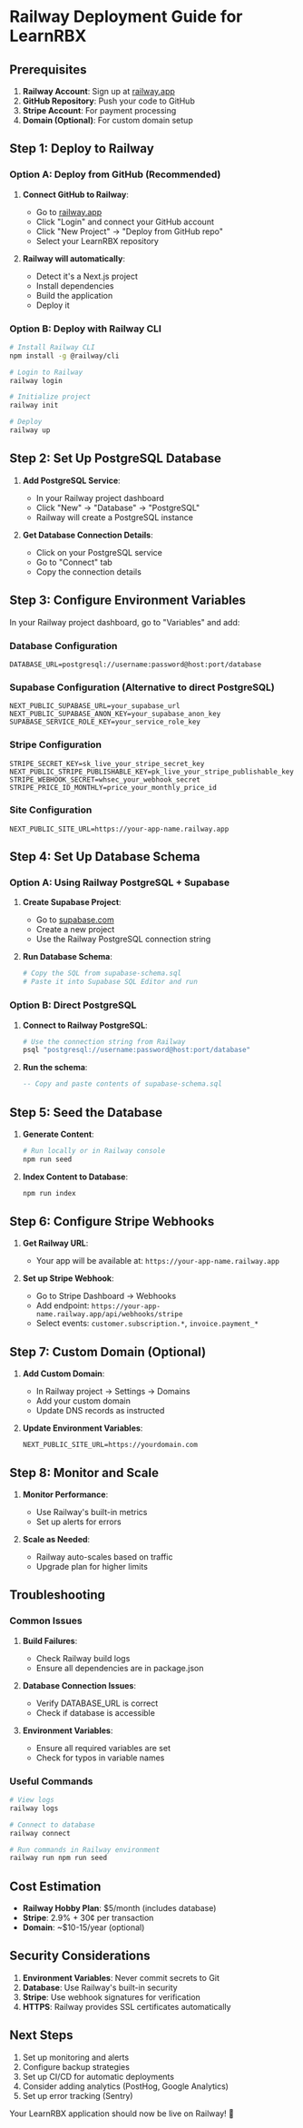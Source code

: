 # Railway Deployment Guide for LearnRBX

## Prerequisites

1. **Railway Account**: Sign up at [railway.app](https://railway.app)
2. **GitHub Repository**: Push your code to GitHub
3. **Stripe Account**: For payment processing
4. **Domain (Optional)**: For custom domain setup

## Step 1: Deploy to Railway

### Option A: Deploy from GitHub (Recommended)

1. **Connect GitHub to Railway**:
   - Go to [railway.app](https://railway.app)
   - Click "Login" and connect your GitHub account
   - Click "New Project" → "Deploy from GitHub repo"
   - Select your LearnRBX repository

2. **Railway will automatically**:
   - Detect it's a Next.js project
   - Install dependencies
   - Build the application
   - Deploy it

### Option B: Deploy with Railway CLI

```bash
# Install Railway CLI
npm install -g @railway/cli

# Login to Railway
railway login

# Initialize project
railway init

# Deploy
railway up
```

## Step 2: Set Up PostgreSQL Database

1. **Add PostgreSQL Service**:
   - In your Railway project dashboard
   - Click "New" → "Database" → "PostgreSQL"
   - Railway will create a PostgreSQL instance

2. **Get Database Connection Details**:
   - Click on your PostgreSQL service
   - Go to "Connect" tab
   - Copy the connection details

## Step 3: Configure Environment Variables

In your Railway project dashboard, go to "Variables" and add:

### Database Configuration
```env
DATABASE_URL=postgresql://username:password@host:port/database
```

### Supabase Configuration (Alternative to direct PostgreSQL)
```env
NEXT_PUBLIC_SUPABASE_URL=your_supabase_url
NEXT_PUBLIC_SUPABASE_ANON_KEY=your_supabase_anon_key
SUPABASE_SERVICE_ROLE_KEY=your_service_role_key
```

### Stripe Configuration
```env
STRIPE_SECRET_KEY=sk_live_your_stripe_secret_key
NEXT_PUBLIC_STRIPE_PUBLISHABLE_KEY=pk_live_your_stripe_publishable_key
STRIPE_WEBHOOK_SECRET=whsec_your_webhook_secret
STRIPE_PRICE_ID_MONTHLY=price_your_monthly_price_id
```

### Site Configuration
```env
NEXT_PUBLIC_SITE_URL=https://your-app-name.railway.app
```

## Step 4: Set Up Database Schema

### Option A: Using Railway PostgreSQL + Supabase

1. **Create Supabase Project**:
   - Go to [supabase.com](https://supabase.com)
   - Create a new project
   - Use the Railway PostgreSQL connection string

2. **Run Database Schema**:
   ```bash
   # Copy the SQL from supabase-schema.sql
   # Paste it into Supabase SQL Editor and run
   ```

### Option B: Direct PostgreSQL

1. **Connect to Railway PostgreSQL**:
   ```bash
   # Use the connection string from Railway
   psql "postgresql://username:password@host:port/database"
   ```

2. **Run the schema**:
   ```sql
   -- Copy and paste contents of supabase-schema.sql
   ```

## Step 5: Seed the Database

1. **Generate Content**:
   ```bash
   # Run locally or in Railway console
   npm run seed
   ```

2. **Index Content to Database**:
   ```bash
   npm run index
   ```

## Step 6: Configure Stripe Webhooks

1. **Get Railway URL**:
   - Your app will be available at: `https://your-app-name.railway.app`

2. **Set up Stripe Webhook**:
   - Go to Stripe Dashboard → Webhooks
   - Add endpoint: `https://your-app-name.railway.app/api/webhooks/stripe`
   - Select events: `customer.subscription.*`, `invoice.payment_*`

## Step 7: Custom Domain (Optional)

1. **Add Custom Domain**:
   - In Railway project → Settings → Domains
   - Add your custom domain
   - Update DNS records as instructed

2. **Update Environment Variables**:
   ```env
   NEXT_PUBLIC_SITE_URL=https://yourdomain.com
   ```

## Step 8: Monitor and Scale

1. **Monitor Performance**:
   - Use Railway's built-in metrics
   - Set up alerts for errors

2. **Scale as Needed**:
   - Railway auto-scales based on traffic
   - Upgrade plan for higher limits

## Troubleshooting

### Common Issues

1. **Build Failures**:
   - Check Railway build logs
   - Ensure all dependencies are in package.json

2. **Database Connection Issues**:
   - Verify DATABASE_URL is correct
   - Check if database is accessible

3. **Environment Variables**:
   - Ensure all required variables are set
   - Check for typos in variable names

### Useful Commands

```bash
# View logs
railway logs

# Connect to database
railway connect

# Run commands in Railway environment
railway run npm run seed
```

## Cost Estimation

- **Railway Hobby Plan**: $5/month (includes database)
- **Stripe**: 2.9% + 30¢ per transaction
- **Domain**: ~$10-15/year (optional)

## Security Considerations

1. **Environment Variables**: Never commit secrets to Git
2. **Database**: Use Railway's built-in security
3. **Stripe**: Use webhook signatures for verification
4. **HTTPS**: Railway provides SSL certificates automatically

## Next Steps

1. Set up monitoring and alerts
2. Configure backup strategies
3. Set up CI/CD for automatic deployments
4. Consider adding analytics (PostHog, Google Analytics)
5. Set up error tracking (Sentry)

Your LearnRBX application should now be live on Railway! 🚀
